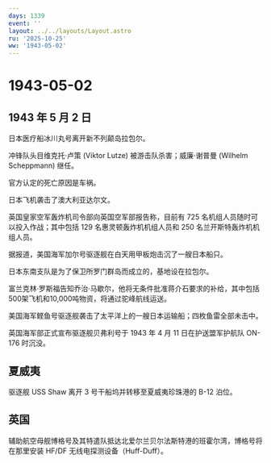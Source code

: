 ```yaml
---
days: 1339
event: ''
layout: ../../layouts/Layout.astro
ru: '2025-10-25'
ww: '1943-05-02'
---
```


# 1943-05-02

## 1943 年 5 月 2 日

日本医疗船冰川丸号离开新不列颠岛拉包尔。

冲锋队头目维克托·卢策 (Viktor Lutze) 被游击队杀害；威廉·谢普曼 (Wilhelm
Scheppmann) 继任。

官方认定的死亡原因是车祸。

日本飞机袭击了澳大利亚达尔文。

英国皇家空军轰炸机司令部向英国空军部报告称，目前有 725
名机组人员随时可以投入作战；其中包括 129 名惠灵顿轰炸机机组人员和 250
名兰开斯特轰炸机机组人员。

据报道，美国海军加尔号驱逐舰在白天用甲板炮击沉了一艘日本船只。

日本东南支队是为了保卫所罗门群岛而成立的，基地设在拉包尔。

富兰克林·罗斯福告知乔治·马歇尔，他将无条件批准蒋介石要求的补给，其中包括500架飞机和10,000吨物资，将通过驼峰航线运送。

美国海军鲣鱼号驱逐舰袭击了太平洋上的一艘日本运输船；四枚鱼雷全部未击中。

英国海军部正式宣布驱逐舰贝弗利号于 1943 年 4 月 11 日在护送盟军护航队
ON-176 时沉没。

## 夏威夷

驱逐舰 USS Shaw 离开 3 号干船坞并转移至夏威夷珍珠港的 B-12 泊位。

## 英国

辅助航空母舰博格号及其特遣队抵达北爱尔兰贝尔法斯特港的班霍尔湾，博格号将在那里安装
HF/DF 无线电探测设备（Huff-Duff）。